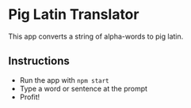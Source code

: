 # Pig Latin Translator

This app converts a string of alpha-words to pig latin.

## Instructions

* Run the app with `npm start`
* Type a word or sentence at the prompt
* Profit!
